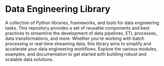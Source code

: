 # Data Engineering Library

A collection of Python libraries, frameworks, and tools for data engineering tasks. This repository provides a set of reusable components and best practices to streamline the development of data pipelines, ETL processes, data transformations, and more. Whether you're working with batch processing or real-time streaming data, this library aims to simplify and accelerate your data engineering workflows. Explore the various modules, examples, and documentation to get started with building robust and scalable data solutions.
